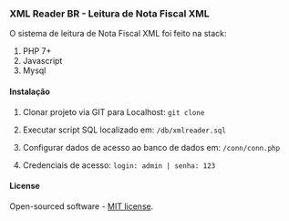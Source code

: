 ### XML Reader BR - Leitura de Nota Fiscal XML

O sistema de leitura de Nota Fiscal XML foi feito na stack:

1. PHP 7+
2. Javascript
3. Mysql

#### Instalação
1. Clonar projeto via GIT para Localhost:
`git clone`

2. Executar script SQL localizado em:
`/db/xmlreader.sql`

3. Configurar dados de acesso ao banco de dados em:
`/conn/conn.php`

4. Credenciais de acesso:
`login: admin | senha: 123`

#### License

Open-sourced software - [MIT license](https://opensource.org/licenses/MIT).
